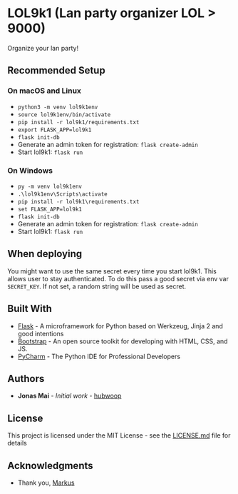 # LOL9k1 (Lan party organizer LOL > 9000)

Organize your lan party!

## Recommended Setup
### On macOS and Linux 
- `python3 -m venv lol9k1env`
- `source lol9k1env/bin/activate`
- `pip install -r lol9k1/requirements.txt`
- `export FLASK_APP=lol9k1`
- `flask init-db`
- Generate an admin token for registration: `flask create-admin`
- Start lol9k1: `flask run`

### On Windows
- `py -m venv lol9k1env`
- `.\lol9k1env\Scripts\activate`
- `pip install -r lol9k1\requirements.txt`
- `set FLASK_APP=lol9k1`
- `flask init-db`
- Generate an admin token for registration: `flask create-admin`
- Start lol9k1: `flask run`

## When deploying
You might want to use the same secret every time you start lol9k1. 
This allows user to stay authenticated. To do this pass a good secret
via env var `SECRET_KEY`. If not set, a random string will be used as secret.

## Built With

* [Flask](http://flask.pocoo.org) - A microframework for Python based on Werkzeug, Jinja 2 and good intentions
* [Bootstrap](https://getbootstrap.com/) - An open source toolkit for developing with HTML, CSS, and JS.
* [PyCharm](https://www.jetbrains.com/pycharm/) - The Python IDE for Professional Developers

## Authors

* **Jonas Mai** - *Initial work* - [hubwoop](https://github.com/hubwoop)

## License

This project is licensed under the MIT License - see the [LICENSE.md](LICENSE.md) file for details

## Acknowledgments

* Thank you, [Markus](https://github.com/markusschuettler)
